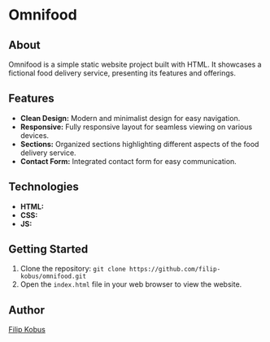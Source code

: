 # Omnifood

## About

Omnifood is a simple static website project built with HTML. It showcases a fictional food delivery service, presenting its features and offerings.

## Features

- **Clean Design:** Modern and minimalist design for easy navigation.
- **Responsive:** Fully responsive layout for seamless viewing on various devices.
- **Sections:** Organized sections highlighting different aspects of the food delivery service.
- **Contact Form:** Integrated contact form for easy communication.

## Technologies

- **HTML:**
- **CSS:**
- **JS:**

## Getting Started

1. Clone the repository: `git clone https://github.com/filip-kobus/omnifood.git`
2. Open the `index.html` file in your web browser to view the website.

## Author

[Filip Kobus](https://github.com/filip-kobus)
